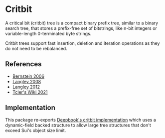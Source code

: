# Critbit

A critical bit (critbit) tree is a compact binary prefix tree,
similar to a binary search tree, that stores a prefix-free set of
bitstrings, like n-bit integers or variable-length 0-terminated byte
strings.

Critbit trees support fast insertion, deletion and iteration operations
as they do not need to be rebalanced.

## References

- [Bernstein 2006](https://cr.yp.to/critbit.html)
- [Langley 2008](https://www.imperialviolet.org/2008/09/29/critbit-trees.html)
- [Langley 2012](https://github.com/agl/critbit)
- [Tcler's Wiki 2021](https://wiki.tcl-lang.org/page/critbit)

## Implementation

This package re-exports
[Deepbook's critbit implementation](https://github.com/MystenLabs/sui/tree/main/crates/sui-framework/packages/deepbook)
which uses a dynamic-field backed structure to allow large tree structures
that don't exceed Sui's object size limit.
